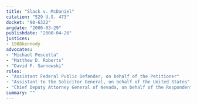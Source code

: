 ```yaml
---
title: "Slack v. McDaniel"
citation: "529 U.S. 473"
docket: "98-6322"
argdate: "2000-03-29"
publishdate: "2000-04-26"
justices:
- 1988kennedy
advocates:
- "Michael Pescetta"
- "Matthew D. Roberts"
- "David F. Sarnowski"
roles:
- "Assistant Federal Public Defender, on behalf of the Petitioner"
- "Assistant to the Solicitor General, on behalf of the United States"
- "Chief Deputy Attorney General of Nevada, on behalf of the Respondents"
summary: ""
---
```


